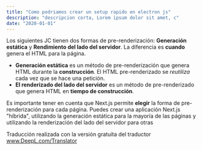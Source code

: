 ```yaml
---
title: "Como podriamos crear un setup rapido en electron js"
description: "descripcion corta, Lorem ipsum dolor sit amet, c"
date: "2020-01-01"
---
```


Los siguientes JC tienen dos formas de pre-renderización: **Generación estática** y **Rendimiento del lado del servidor**. La diferencia es **cuando** genera el HTML para la página.

- **Generación estática** es un método de pre-renderización que genera HTML durante la **construcción**. El HTML pre-renderizado se _reutiliza_ cada vez que se hace una petición.
- **El renderizado del lado del servidor** es un método de pre-renderizado que genera HTML en **tiempo de construcción**.

Es importante tener en cuenta que Next.js permite **elegir** la forma de pre-renderización para cada página. Puedes crear una aplicación Next.js "híbrida", utilizando la generación estática para la mayoría de las páginas y utilizando la renderización del lado del servidor para otras

Traducción realizada con la versión gratuita del traductor www.DeepL.com/Translator
